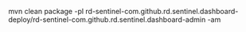 mvn clean package -pl rd-sentinel-com.github.rd.sentinel.dashboard-deploy/rd-sentinel-com.github.rd.sentinel.dashboard-admin -am
